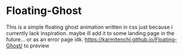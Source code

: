 # Floating-Ghost

This is a simple floating ghost animation written in css just because i currently lack inspiration. 
maybe ill add it to some landing page in the future... or as an error page idk.
https://karmitenchi.github.io/Floating-Ghost/ to preview
